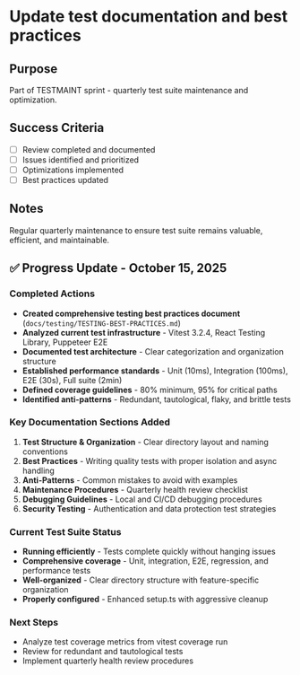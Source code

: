 # Update test documentation and best practices

## Purpose
Part of TESTMAINT sprint - quarterly test suite maintenance and optimization.

## Success Criteria
- [ ] Review completed and documented
- [ ] Issues identified and prioritized
- [ ] Optimizations implemented
- [ ] Best practices updated

## Notes
Regular quarterly maintenance to ensure test suite remains valuable, efficient, and maintainable.


## ✅ Progress Update - October 15, 2025

### Completed Actions
- **Created comprehensive testing best practices document** (`docs/testing/TESTING-BEST-PRACTICES.md`)
- **Analyzed current test infrastructure** - Vitest 3.2.4, React Testing Library, Puppeteer E2E
- **Documented test architecture** - Clear categorization and organization structure
- **Established performance standards** - Unit (10ms), Integration (100ms), E2E (30s), Full suite (2min)
- **Defined coverage guidelines** - 80% minimum, 95% for critical paths
- **Identified anti-patterns** - Redundant, tautological, flaky, and brittle tests

### Key Documentation Sections Added
1. **Test Structure & Organization** - Clear directory layout and naming conventions
2. **Best Practices** - Writing quality tests with proper isolation and async handling
3. **Anti-Patterns** - Common mistakes to avoid with examples
4. **Maintenance Procedures** - Quarterly health review checklist
5. **Debugging Guidelines** - Local and CI/CD debugging procedures
6. **Security Testing** - Authentication and data protection test strategies

### Current Test Suite Status
- **Running efficiently** - Tests complete quickly without hanging issues
- **Comprehensive coverage** - Unit, integration, E2E, regression, and performance tests
- **Well-organized** - Clear directory structure with feature-specific organization
- **Properly configured** - Enhanced setup.ts with aggressive cleanup

### Next Steps
- Analyze test coverage metrics from vitest coverage run
- Review for redundant and tautological tests
- Implement quarterly health review procedures
